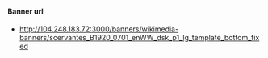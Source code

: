 
  #### Banner url
  - http://104.248.183.72:3000/banners/wikimedia-banners/scervantes_B1920_0701_enWW_dsk_p1_lg_template_bottom_fixed
  